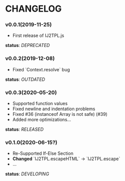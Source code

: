 <!--
	-- Auto-generated from <PROJECT ROOT>/changes.json
	-- DO NOT TRY TO MODIFY DIRECTLY!!!
	-->
CHANGELOG
==========

### v0.0.1(2019-11-25)
- First release of IJ2TPL.js

**status**: *DEPRECATED*

### v0.0.2(2019-12-08)
- Fixed &#x60;Context.resolve&#x60; bug

**status**: *OUTDATED*

### v0.0.3(2020-05-20)
- Supported function values
- Fixed newline and indentation problems
- Fixed #36 (instanceof Array is not safe) (#39)
- Added more optimizations...

**status**: *RELEASED*

### v0.1.0(2020-06-15?)
- Re-Supported If-Else Section
- **Changed** &#x60;IJ2TPL.escapeHTML&#x60; -&gt; &#x60;IJ2TPL.escape&#x60;
- ...

**status**: *DEVELOPING*

